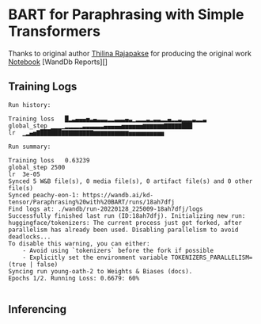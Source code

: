 # BART for Paraphrasing with Simple Transformers

Thanks to original author [Thilina Rajapakse](www.linkedin.com/in/t-rajapakse/) for producing the original work
[Notebook](session_09_bert/bart_training)
[WandDb Reports][]
## Training Logs

```
Run history:

Training loss	█▂▃▄▄▄▅▃▄▃▃▃▂▂▃▃▃▄▃▁▂▂▂▃▂▃▃▂▂▄▂▂▃▂▂▂▃▂▂▃
global_step	▁▁▁▁▂▂▂▂▂▃▃▃▃▃▃▄▄▄▄▄▅▅▅▅▅▅▆▆▆▆▆▆▇▇▇▇▇███
lr	▁▂▄▅▇██████▇▇▇▇▇▇▇▇▇▆▆▆▆▆▆▆▆▆▆▅▅▅▅▅▅▅▅▅▅

Run summary:

Training loss	0.63239
global_step	2500
lr	3e-05
Synced 5 W&B file(s), 0 media file(s), 0 artifact file(s) and 0 other file(s)
Synced peachy-eon-1: https://wandb.ai/kd-tensor/Paraphrasing%20with%20BART/runs/18ah7dfj
Find logs at: ./wandb/run-20220128_225009-18ah7dfj/logs
Successfully finished last run (ID:18ah7dfj). Initializing new run:
huggingface/tokenizers: The current process just got forked, after parallelism has already been used. Disabling parallelism to avoid deadlocks...
To disable this warning, you can either:
	- Avoid using `tokenizers` before the fork if possible
	- Explicitly set the environment variable TOKENIZERS_PARALLELISM=(true | false)
Syncing run young-oath-2 to Weights & Biases (docs).
Epochs 1/2. Running Loss: 0.6679: 60%


```

## Inferencing



```
```
